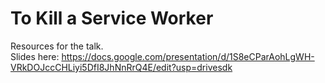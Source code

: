 # To Kill a Service Worker
Resources for the talk.  
Slides here: https://docs.google.com/presentation/d/1S8eCParAohLgWH-VRkDOJccCHLiyi5DfI8JhNnRrQ4E/edit?usp=drivesdk